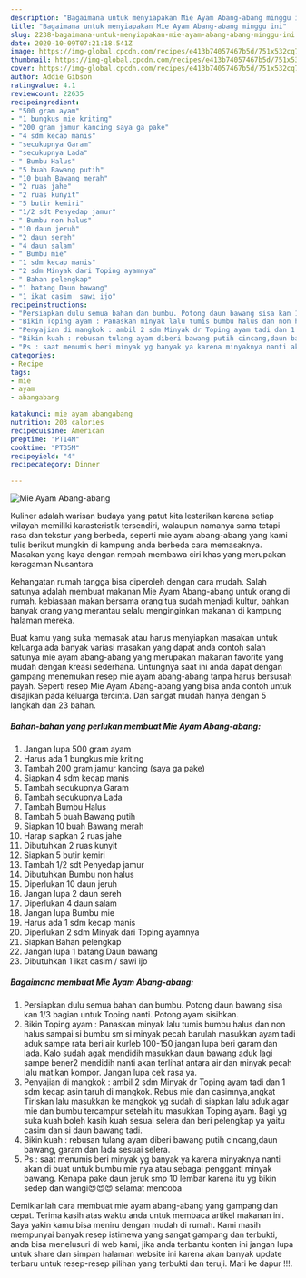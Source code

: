 ```yaml
---
description: "Bagaimana untuk menyiapakan Mie Ayam Abang-abang minggu ini"
title: "Bagaimana untuk menyiapakan Mie Ayam Abang-abang minggu ini"
slug: 2238-bagaimana-untuk-menyiapakan-mie-ayam-abang-abang-minggu-ini
date: 2020-10-09T07:21:18.541Z
image: https://img-global.cpcdn.com/recipes/e413b74057467b5d/751x532cq70/mie-ayam-abang-abang-foto-resep-utama.jpg
thumbnail: https://img-global.cpcdn.com/recipes/e413b74057467b5d/751x532cq70/mie-ayam-abang-abang-foto-resep-utama.jpg
cover: https://img-global.cpcdn.com/recipes/e413b74057467b5d/751x532cq70/mie-ayam-abang-abang-foto-resep-utama.jpg
author: Addie Gibson
ratingvalue: 4.1
reviewcount: 22635
recipeingredient:
- "500 gram ayam"
- "1 bungkus mie kriting"
- "200 gram jamur kancing saya ga pake"
- "4 sdm kecap manis"
- "secukupnya Garam"
- "secukupnya Lada"
- " Bumbu Halus"
- "5 buah Bawang putih"
- "10 buah Bawang merah"
- "2 ruas jahe"
- "2 ruas kunyit"
- "5 butir kemiri"
- "1/2 sdt Penyedap jamur"
- " Bumbu non halus"
- "10 daun jeruh"
- "2 daun sereh"
- "4 daun salam"
- " Bumbu mie"
- "1 sdm kecap manis"
- "2 sdm Minyak dari Toping ayamnya"
- " Bahan pelengkap"
- "1 batang Daun bawang"
- "1 ikat casim  sawi ijo"
recipeinstructions:
- "Persiapkan dulu semua bahan dan bumbu. Potong daun bawang sisa kan 1/3 bagian untuk Toping nanti. Potong ayam sisihkan."
- "Bikin Toping ayam : Panaskan minyak lalu tumis bumbu halus dan non halus sampai si bumbu sm si minyak pecah barulah masukkan ayam tadi aduk sampe rata beri air kurleb 100-150 jangan lupa beri garam dan lada. Kalo sudah agak mendidih masukkan daun bawang aduk lagi sampe bener2 mendidih nanti akan terlihat antara air dan minyak pecah lalu matikan kompor. Jangan lupa cek rasa ya."
- "Penyajian di mangkok : ambil 2 sdm Minyak dr Toping ayam tadi dan 1 sdm kecap asin taruh di mangkok. Rebus mie dan casimnya,angkat Tiriskan lalu masukkan ke mangkok yg sudah di siapkan lalu aduk agar mie dan bumbu tercampur setelah itu masukkan Toping ayam. Bagi yg suka kuah boleh kasih kuah sesuai selera dan beri pelengkap ya yaitu casim dan si daun bawang tadi."
- "Bikin kuah : rebusan tulang ayam diberi bawang putih cincang,daun bawang, garam dan lada sesuai selera."
- "Ps : saat menumis beri minyak yg banyak ya karena minyaknya nanti akan di buat untuk bumbu mie nya atau sebagai pengganti minyak bawang. Kenapa pake daun jeruk smp 10 lembar karena itu yg bikin sedep dan wangi😍😍😍 selamat mencoba"
categories:
- Recipe
tags:
- mie
- ayam
- abangabang

katakunci: mie ayam abangabang 
nutrition: 203 calories
recipecuisine: American
preptime: "PT14M"
cooktime: "PT35M"
recipeyield: "4"
recipecategory: Dinner

---
```



![Mie Ayam Abang-abang](https://img-global.cpcdn.com/recipes/e413b74057467b5d/751x532cq70/mie-ayam-abang-abang-foto-resep-utama.jpg)

Kuliner adalah warisan budaya yang patut kita lestarikan karena setiap wilayah memiliki karasteristik tersendiri, walaupun namanya sama tetapi rasa dan tekstur yang berbeda, seperti mie ayam abang-abang yang kami tulis berikut mungkin di kampung anda berbeda cara memasaknya. Masakan yang kaya dengan rempah membawa ciri khas yang merupakan keragaman Nusantara



Kehangatan rumah tangga bisa diperoleh dengan cara mudah. Salah satunya adalah membuat makanan Mie Ayam Abang-abang untuk orang di rumah. kebiasaan makan bersama orang tua sudah menjadi kultur, bahkan banyak orang yang merantau selalu menginginkan makanan di kampung halaman mereka.

Buat kamu yang suka memasak atau harus menyiapkan masakan untuk keluarga ada banyak variasi masakan yang dapat anda contoh salah satunya mie ayam abang-abang yang merupakan makanan favorite yang mudah dengan kreasi sederhana. Untungnya saat ini anda dapat dengan gampang menemukan resep mie ayam abang-abang tanpa harus bersusah payah.
Seperti resep Mie Ayam Abang-abang yang bisa anda contoh untuk disajikan pada keluarga tercinta. Dan sangat mudah hanya dengan 5 langkah dan 23 bahan.


<!--inarticleads1-->

##### Bahan-bahan yang perlukan membuat Mie Ayam Abang-abang:

1. Jangan lupa 500 gram ayam
1. Harus ada 1 bungkus mie kriting
1. Tambah 200 gram jamur kancing (saya ga pake)
1. Siapkan 4 sdm kecap manis
1. Tambah secukupnya Garam
1. Tambah secukupnya Lada
1. Tambah  Bumbu Halus
1. Tambah 5 buah Bawang putih
1. Siapkan 10 buah Bawang merah
1. Harap siapkan 2 ruas jahe
1. Dibutuhkan 2 ruas kunyit
1. Siapkan 5 butir kemiri
1. Tambah 1/2 sdt Penyedap jamur
1. Dibutuhkan  Bumbu non halus
1. Diperlukan 10 daun jeruh
1. Jangan lupa 2 daun sereh
1. Diperlukan 4 daun salam
1. Jangan lupa  Bumbu mie
1. Harus ada 1 sdm kecap manis
1. Diperlukan 2 sdm Minyak dari Toping ayamnya
1. Siapkan  Bahan pelengkap
1. Jangan lupa 1 batang Daun bawang
1. Dibutuhkan 1 ikat casim / sawi ijo




<!--inarticleads2-->

##### Bagaimana membuat  Mie Ayam Abang-abang:

1. Persiapkan dulu semua bahan dan bumbu. Potong daun bawang sisa kan 1/3 bagian untuk Toping nanti. Potong ayam sisihkan.
1. Bikin Toping ayam : Panaskan minyak lalu tumis bumbu halus dan non halus sampai si bumbu sm si minyak pecah barulah masukkan ayam tadi aduk sampe rata beri air kurleb 100-150 jangan lupa beri garam dan lada. Kalo sudah agak mendidih masukkan daun bawang aduk lagi sampe bener2 mendidih nanti akan terlihat antara air dan minyak pecah lalu matikan kompor. Jangan lupa cek rasa ya.
1. Penyajian di mangkok : ambil 2 sdm Minyak dr Toping ayam tadi dan 1 sdm kecap asin taruh di mangkok. Rebus mie dan casimnya,angkat Tiriskan lalu masukkan ke mangkok yg sudah di siapkan lalu aduk agar mie dan bumbu tercampur setelah itu masukkan Toping ayam. Bagi yg suka kuah boleh kasih kuah sesuai selera dan beri pelengkap ya yaitu casim dan si daun bawang tadi.
1. Bikin kuah : rebusan tulang ayam diberi bawang putih cincang,daun bawang, garam dan lada sesuai selera.
1. Ps : saat menumis beri minyak yg banyak ya karena minyaknya nanti akan di buat untuk bumbu mie nya atau sebagai pengganti minyak bawang. Kenapa pake daun jeruk smp 10 lembar karena itu yg bikin sedep dan wangi😍😍😍 selamat mencoba




Demikianlah cara membuat mie ayam abang-abang yang gampang dan cepat. Terima kasih atas waktu anda untuk membaca artikel makanan ini. Saya yakin kamu bisa meniru dengan mudah di rumah. Kami masih mempunyai banyak resep istimewa yang sangat gampang dan terbukti, anda bisa menelusuri di web kami, jika anda terbantu konten ini jangan lupa untuk share dan simpan halaman website ini karena akan banyak update terbaru untuk resep-resep pilihan yang terbukti dan teruji. Mari ke dapur !!!. 
